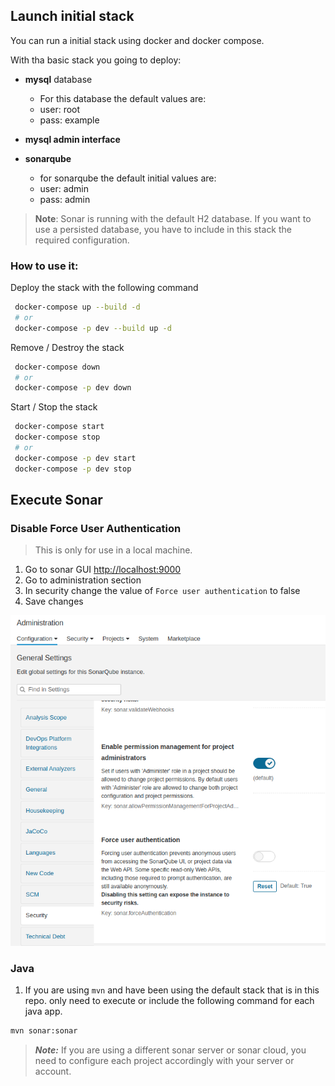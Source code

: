 ## Launch initial stack

You can run a initial stack using docker and docker compose.

With tha basic stack you going to deploy:
- **mysql** database
	- For this database the default values are:
	- user: root
	- pass: example

- **mysql admin interface**

- **sonarqube**
	- for sonarqube the default initial values are:
	- user: admin
	- pass: admin
> **Note**: Sonar is running with the default H2 database. If you want to use a persisted database, you have to include in this stack the required configuration.


### How to use it:

Deploy the stack with the following command

```sh
 docker-compose up --build -d
 # or
 docker-compose -p dev --build up -d
```

Remove / Destroy the stack

```sh
 docker-compose down
 # or
 docker-compose -p dev down
```

Start / Stop the stack

```sh
 docker-compose start
 docker-compose stop
 # or
 docker-compose -p dev start
 docker-compose -p dev stop
```

## Execute Sonar

### Disable Force User Authentication

> This is only for use in a local machine.


1. Go to sonar GUI [http://localhost:9000](http://localhost:9000)
2. Go to administration section
3. In security change the value of `Force user authentication` to false
4. Save changes

![force auth](./img/sonar-force-auth.png)

### Java

1. If you are using `mvn` and have been using the default stack that is in this repo. only need to execute or include the following command for each java app.

```sh
mvn sonar:sonar
```
> ***Note:*** If you are using a different sonar server or sonar cloud, you need to configure each project accordingly with your server or account.
